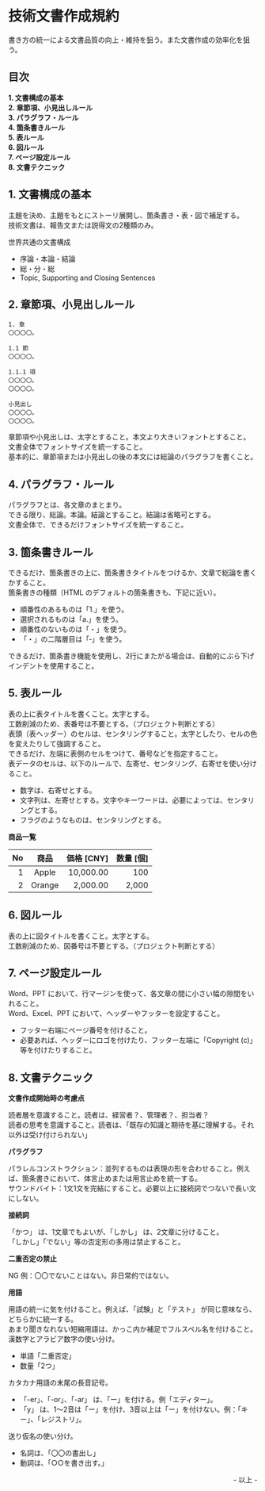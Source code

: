 # 技術文書作成規約

書き方の統一による文書品質の向上・維持を狙う。また文書作成の効率化を狙う。<br>

## 目次

**1\. 文書構成の基本**<br>
**2\. 章節項、小見出しルール**<br>
**3\. パラグラフ・ルール**<br>
**4\. 箇条書きルール**<br>
**5\. 表ルール**<br>
**6\. 図ルール**<br>
**7\. ページ設定ルール**<br>
**8\. 文書テクニック**<br>

## 1. 文書構成の基本

主題を決め、主題をもとにストーリ展開し、箇条書き・表・図で補足する。<br>
技術文書は、報告文または説得文の2種類のみ。<br>

世界共通の文書構成

* 序論・本論・結論
* 総・分・総
* Topic, Supporting and Closing Sentences

## 2. 章節項、小見出しルール

```
1. 章
〇〇〇〇。

1.1 節
〇〇〇〇。

1.1.1 項
〇〇〇〇。
〇〇〇〇。

小見出し
〇〇〇〇。
〇〇〇〇。
```

章節項や小見出しは、太字とすること。本文より大きいフォントとすること。<br>
文書全体でフォントサイズを統一すること。<br>
基本的に、章節項または小見出しの後の本文には総論のパラグラフを書くこと。<br>

## 4. パラグラフ・ルール

パラグラフとは、各文章のまとまり。<br>
できる限り、総論。本論。結論とすること。結論は省略可とする。<br>
文書全体で、できるだけフォントサイズを統一すること。<br>

## 3. 箇条書きルール

できるだけ、箇条書きの上に、箇条書きタイトルをつけるか、文章で総論を書くかすること。<br>
箇条書きの種類（HTML のデフォルトの箇条書きも、下記に近い）。<br>

* 順番性のあるものは「1.」を使う。
* 選択されるものは「a.」を使う。
* 順番性のないものは「・」を使う。
* 「・」の二階層目は「‐」を使う。

できるだけ、箇条書き機能を使用し、2行にまたがる場合は、自動的にぶら下げインデントを使用すること。<br>

## 5. 表ルール

表の上に表タイトルを書くこと。太字とする。<br>
工数削減のため、表番号は不要とする。（プロジェクト判断とする）<br>
表頭（表ヘッダー）のセルは、センタリングすること。太字としたり、セルの色を変えたりして強調すること。<br>
できるだけ、左端に表側のセルをつけて、番号などを指定すること。<br>
表データのセルは、以下のルールで、左寄せ、センタリング、右寄せを使い分けること。

* 数字は、右寄せとする。
* 文字列は、左寄せとする。文字やキーワードは、必要によっては、センタリングとする。
* フラグのようなものは、センタリングとする。

**商品一覧**

|<center>No</center>|<center>商品</center>|<center>価格 [CNY]</center>|<center>数量 [個]</center>|
|--:|:-:|--:|--:|
|1|Apple|10,000.00|100|
|2|Orange|2,000.00|2,000|

## 6. 図ルール

表の上に図タイトルを書くこと。太字とする。<br>
工数削減のため、図番号は不要とする。（プロジェクト判断とする）<br>

## 7. ページ設定ルール

Word、PPT において、行マージンを使って、各文章の間に小さい幅の隙間をいれること。<br>
Word、Excel、PPT において、ヘッダーやフッターを設定すること。<br>

* フッター右端にページ番号を付けること。
* 必要あれば、ヘッダーにロゴを付けたり、フッター左端に「Copyright (c)」等を付けたりすること。

## 8. 文書テクニック

**文書作成開始時の考慮点**

読者層を意識すること。読者は、経営者？、管理者？、担当者？<br>
読者の思考を意識すること。読者は、「既存の知識と期待を基に理解する。それ以外は受け付けられない」<br>

**パラグラフ**

パラレルコンストラクション：並列するものは表現の形を合わせること。例えば、箇条書きにおいて、体言止めまたは用言止めを統一する。<br>
サウンドバイト：1文1文を完結にすること。必要以上に接続詞でつないで長い文にしない。<br>

**接続詞**

「かつ」 は、1文章でもよいが、「しかし」 は、2文章に分けること。<br>
「しかし」「でない」等の否定形の多用は禁止すること。<br>

**二重否定の禁止**

NG 例：〇〇でないことはない。非日常的ではない。<br>

**用語**

用語の統一に気を付けること。例えば、「試験」と「テスト」 が同じ意味なら、どちらかに統一する。<br>
あまり聞きなれない短縮用語は、かっこ内か補足でフルスペル名を付けること。<br>
漢数字とアラビア数字の使い分け。<br>

* 単語「二重否定」
* 数量「2つ」

カタカナ用語の末尾の長音記号。<br>
* 「-er」、「-or」、「-ar」 は、「ー」を付ける。例「エディター」。
* 「y」 は、1～2音は「ー」を付け、3音以上は「ー」を付けない。例：「キー」、「レジストリ」。

送り仮名の使い分け。

* 名詞は、「〇〇の書出し」
* 動詞は、「○○を書き出す。」<br>

<div style="text-align: right;">- 以上 -</div>
